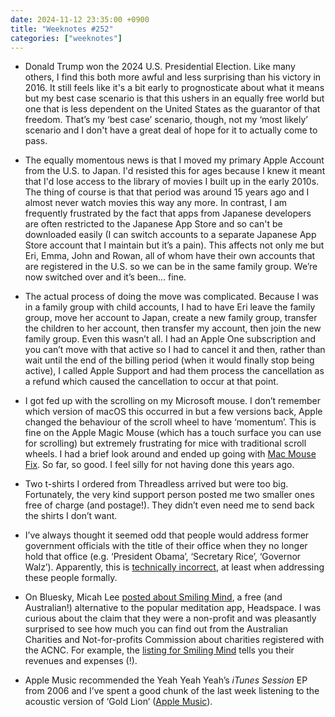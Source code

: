 ```yaml
---
date: 2024-11-12 23:35:00 +0900
title: "Weeknotes #252"
categories: ["weeknotes"]
---
```


- Donald Trump won the 2024 U.S. Presidential Election. Like many others, I find this both more awful and less surprising than his victory in 2016. It still feels like it's a bit early to prognosticate about what it means but my best case scenario is that this ushers in an equally free world but one that is less dependent on the United States as the guarantor of that freedom. That’s my ‘best case’ scenario, though, not my ‘most likely’ scenario and I don't have a great deal of hope for it to actually come to pass.

- The equally momentous news is that I moved my primary Apple Account from the U.S. to Japan. I'd resisted this for ages because I knew it meant that I'd lose access to the library of movies I built up in the early 2010s. The thing of course is that that period was around 15 years ago and I almost never watch movies this way any more. In contrast, I am frequently frustrated by the fact that apps from Japanese developers are often restricted to the Japanese App Store and so can't be downloaded easily (I can switch accounts to a separate Japanese App Store account that I maintain but it’s a pain). This affects not only me but Eri, Emma, John and Rowan, all of whom have their own accounts that are registered in the U.S. so we can be in the same family group. We’re now switched over and it’s been... fine.

- The actual process of doing the move was complicated. Because I was in a family group with child accounts, I had to have Eri leave the family group, move her account to Japan, create a new family group, transfer the children to her account, then transfer my account, then join the new family group. Even this wasn’t all. I had an Apple One subscription and you can’t move with that active so I had to cancel it and then, rather than wait until the end of the billing period (when it would finally stop being active), I called Apple Support and had them process the cancellation as a refund which caused the cancellation to occur at that point.

- I got fed up with the scrolling on my Microsoft mouse. I don’t remember which version of macOS this occurred in but a few versions back, Apple changed the behaviour of the scroll wheel to have ‘momentum’. This is fine on the Apple Magic Mouse (which has a touch surface you can use for scrolling) but extremely frustrating for mice with traditional scroll wheels. I had a brief look around  and ended up going with [Mac Mouse Fix](https://macmousefix.com). So far, so good. I feel silly for not having done this years ago.

- Two t-shirts I ordered from Threadless arrived but were too big. Fortunately, the very kind support person posted me two smaller ones free of charge (and postage!). They didn’t even need me to send back the shirts I don’t want.

- I’ve always thought it seemed odd that people would address former government officials with the title of their office when they no longer hold that office (e.g. ‘President Obama’, ‘Secretary Rice’, ‘Governor Walz’). Apparently, this is [technically incorrect](https://emilypost.com/advice/addressing-a-former-president-of-the-united-states), at least when addressing these people formally.

- On Bluesky, Micah Lee [posted about Smiling Mind](https://bsky.app/profile/micahflee.com/post/3lanpxoq5dj2y), a free (and Australian!) alternative to the popular meditation app, Headspace. I was curious about the claim that they were a non-profit and was pleasantly surprised to see how much you can find out from the Australian Charities and Not-for-profits Commission about charities registered with the ACNC. For example, the [listing for Smiling Mind](https://www.acnc.gov.au/charity/charities/d423f6e0-39af-e811-a961-000d3ad24182/profile) tells you their revenues and expenses (!).

- Apple Music recommended the Yeah Yeah Yeah’s _iTunes Session_ EP from 2006 and I’ve spent a good chunk of the last week listening to the acoustic version of ‘Gold Lion’ ([Apple Music](https://music.apple.com/jp/album/gold-lion-itunes-session/1444598735?i=1444599105)).
